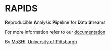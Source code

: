 # RAPIDS

**R**eproducible **A**nalysis **Pi**peline for **D**ata **S**treams

For more information refer to our [documentation](https://rapidspitt.readthedocs.io/en/latest/)

By [MoSHI](https://www.moshi.pitt.edu/), [University of Pittsburgh](https://www.pitt.edu/)
